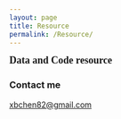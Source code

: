 ```yaml
---
layout: page
title: Resource
permalink: /Resource/
---
```


**<font size=4 face='Times New Roman'>Data and Code resource</font>**
  



### Contact me

[xbchen82@gmail.com](mailto:xbchen82@gmail.com)